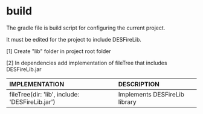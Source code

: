 # build
The gradle file is build script for configuring the current project.

It must be edited for the project to include DESFireLib.

[1] Create "lib" folder in project root folder

[2] In dependencies add implementation of fileTree that includes DESFireLib.jar

|IMPLEMENTATION                                |DESCRIPTION                                                                                        |
|:---------------------------------------------|:--------------------------------------------------------------------------------------------------|
|fileTree(dir: 'lib', include: 'DESFireLib.jar')|Implements DESFireLib library|
